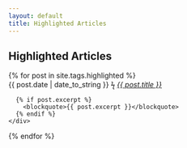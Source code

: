```yaml
---
layout: default
title: Highlighted Articles
---
```


## Highlighted Articles ##

<div id="posts">
  {% for post in site.tags.highlighted %}
    <div class="post">
      <time datetime="{{post.date | date_to_xmlschema}}">{{ post.date | date_to_string }}</time>
      <span class="separator">ϟ</span>
      <cite><a href="{{ post.url }}">{{ post.title }}</a></cite>

      {% if post.excerpt %}
        <blockquote>{{ post.excerpt }}</blockquote>
      {% endif %}
    </div>
  {% endfor %}
</div>

